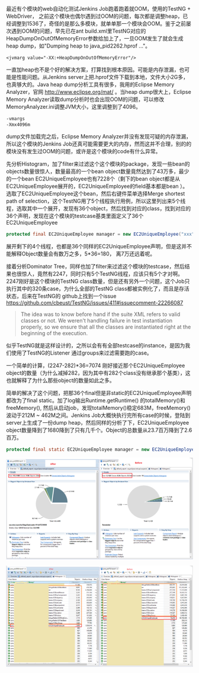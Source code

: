 最近有个模块的web自动化测试Jenkins Job跑着跑着就OOM，使用的TestNG + WebDriver， 之前这个模块也偶尔遇到过OOM的问题，每次都是调整heap，已经调整到1536了，奇怪的是那么多模块，就单单那一个模块会OOM。鉴于之前屡次遇到OOM的问题，早先已在ant build.xml里TestNG对应的 HeapDumpOnOutOfMemoryError参数给加上了，一旦OOM发生了就会生成 heap dump，如"Dumping heap to java_pid2262.hprof ..."。

```
<jvmarg value="-XX:+HeapDumpOnOutOfMemoryError"/>
```

一直加heap也不是个好的解决方案，打算找到根本原因。可能是内存泄漏，也可能是性能问题。从Jenkins server上把.hprof文件下载到本地，文件大小2G多，也真够大的。Java heap dump分析工具有很多，我用的Eclipse Memory Analyzer，官网 http://www.eclipse.org/mat/ 。当heap dump很大上，Eclipse Memory Analyzer读取dump分析时也会出现OOM的问题，可以修改MemoryAnalyzer.ini调整JVM大小，这里调整到了4096。

```
-vmargs
-Xmx4096m
```

dump文件加载完之后，Eclipse Memory Analyzer并没有发现可疑的内存泄漏，所以这个模块的Jenkins Job还真可能需要更大的内存，然而这并不合理，别的的模块没有发生过OOM的问题，或许是这个模块的code有什么异常。

先分析Histogram，加了filter来过滤这个这个模块的package，发现一些bean的objects数量很惊人，数量最高的一个bean object数量竟然达到了43万多，最少的一个bean EC2UniqueEmployee也有7228个（剩下的bean object都是从EC2UniqueEmployee展开的，EC2UniqueEmployee的field基本都是bean ）。 选取了EC2UniqueEmployee这个bean，然后右键件菜单选择Merge shortest path of selection，这个TestNG用了5个线程执行用例，所以这里列出来5个线程，选取其中一个展开，发现有36个object，然后找到对应的class，找到对应的36个声明，发现在这个模块的testcase基类里面定义了36个EC2UniqueEmployee

```java
protected final EC2UniqueEmployee manager = new EC2UniqueEmployee("xxx","xxx","xxx");
```

展开剩下的4个线程，也都是36个同样的EC2UniqueEmployee声明，但是这并不能解释Object数量会有数万之多，5*36=180， 离7万还远着呢。

接着分析Dominator Tree，同样也加了filter来过滤这个模块的testcase，然后结果也很惊人，竟然有2247，同时只有5个TestNG线程，应该只有5个才对啊。2247刚好是这个模块的TestNG class数量，但是还有另外一个问题，这个Job只执行其中的320条case，为什么全部的TestNG class都被实例化了，而且是存活状态，后来在TestNG的 github上找到一个issue https://github.com/cbeust/TestNG/issues/411#issuecomment-22266087 

>The idea was to know before hand if the suite XML refers to valid classes or not. We weren't handling failure in test instantiation properly, so we ensure that all the classes are instantiated right at the beginning of the execution.

似乎TestNG就是这样设计的，之所以会有有全部testcase的instance，是因为我们使用了TestNG的Listener 通过groups来过滤需要跑的case。

一个简单的计算，(2247-282)*36=7074  刚好接近那个EC2UniqueEmployee object的数量（为什么减掉282，因为其中有282个class没有继承那个基类），这也就解释了为什么那些object的数量如此之多。

简单的解决了这个问题，把那36个final但是非static的EC2UniqueEmployee声明都改为了final static。加了log输出Runtime.getRuntime() 的totalMemory()和freeMemory(), 然后从启动job，发现totalMemory()稳定683M，freeMemory()波动于212M ~ 462M之间。Jenkins Job大概快执行完所有case的时候，登陆到server上生成了一份dump heap，然后同样的分析了下，EC2UniqueEmployee object数量降到了1680降到了只有几千个。Object的总数量从23.7百万降到了2.6百万。

```java
protected final static EC2UniqueEmployee manager = new EC2UniqueEmployee("xxx","xxx","xxx");
```

![image](../images/mat_overview.png)

![image](../images/mat_histogram.png)

